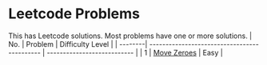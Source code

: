 # Leetcode Problems
This has Leetcode solutions. Most problems have one or more solutions.
| No.     | Problem                                      | Difficulty Level            |
| --------| -------------------------------------------- | --------------------------- |
| 1       | [Move Zeroes](https://leetcode.com/problems/move-zeroes/description/) | Easy                    |
